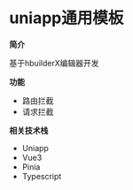 # uniapp通用模板

**简介**

基于hbuilderX编辑器开发

**功能**

-   路由拦截
-   请求拦截

**相关技术栈**

-   Uniapp
-   Vue3
-   Pinia
-   Typescript

